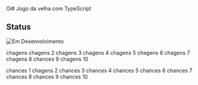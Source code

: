 Oi# Jogo da velha com TypeScript

## Status

![Em Desenvolvimento](http://img.shields.io/static/v1?label=STATUS&message=EM%20DESENVOLVIMENTO&color=RED&style=for-the-badge)


chagens 
chagens 2
chagens 3
chagens 4
chagens 5
chagens 6
chagens 7
chagens 8
chances 9
chagens 10

chances 1
chagens 2
chances 3
chances 4
chances 5
chances 6
chances 7
chances 8
chances 9
chances 10
